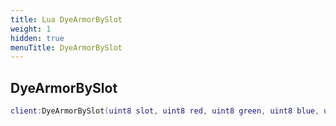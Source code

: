 ```yaml
---
title: Lua DyeArmorBySlot
weight: 1
hidden: true
menuTitle: DyeArmorBySlot
---
```

## DyeArmorBySlot
```lua
client:DyeArmorBySlot(uint8 slot, uint8 red, uint8 green, uint8 blue, uint8 use_tint); -- void
```